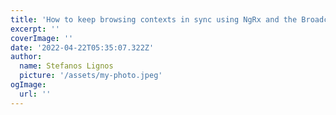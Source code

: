```yaml
---
title: 'How to keep browsing contexts in sync using NgRx and the Broadcast Channel API'
excerpt: ''
coverImage: ''
date: '2022-04-22T05:35:07.322Z'
author:
  name: Stefanos Lignos
  picture: '/assets/my-photo.jpeg'
ogImage:
  url: ''
---
```





